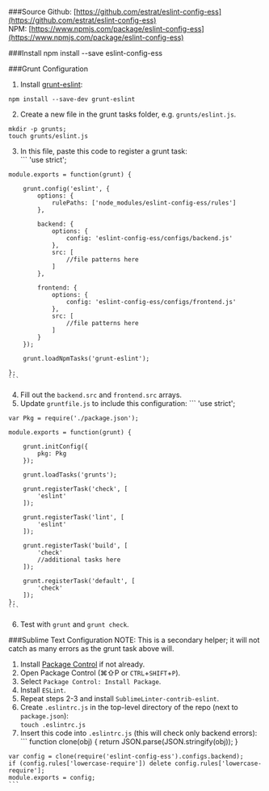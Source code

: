 ###Source
Github: [https://github.com/estrat/eslint-config-ess](https://github.com/estrat/eslint-config-ess)  
NPM: [https://www.npmjs.com/package/eslint-config-ess](https://www.npmjs.com/package/eslint-config-ess)  

###Install
    npm install --save eslint-config-ess

###Grunt Configuration
  1. Install [grunt-eslint](https://www.npmjs.com/package/grunt-eslint):  
  ```
  npm install --save-dev grunt-eslint
  ```

  2. Create a new file in the grunt tasks folder, e.g. `grunts/eslint.js`.
  ```
  mkdir -p grunts;
  touch grunts/eslint.js
  ```

  3. In this file, paste this code to register a grunt task:  
	```
	'use strict';

	module.exports = function(grunt) {

		grunt.config('eslint', {
			options: {
				rulePaths: ['node_modules/eslint-config-ess/rules']
			},

			backend: {
				options: {
					config: 'eslint-config-ess/configs/backend.js'
				},
				src: [
					//file patterns here
				]
			},

			frontend: {
				options: {
					config: 'eslint-config-ess/configs/frontend.js'
				},
				src: [
					//file patterns here
				]
			}
		});

		grunt.loadNpmTasks('grunt-eslint');

	};
	```
  4. Fill out the `backend.src` and `frontend.src` arrays.
  5. Update `gruntfile.js` to include this configuration:
	```
	'use strict';
	
	var Pkg = require('./package.json');

	module.exports = function(grunt) {

		grunt.initConfig({
			pkg: Pkg
		});

		grunt.loadTasks('grunts');
		
		grunt.registerTask('check', [
			'eslint'
		]);
		
		grunt.registerTask('lint', [
			'eslint'
		]);
		
		grunt.registerTask('build', [
			'check'
			//additional tasks here
		]);
		
		grunt.registerTask('default', [
			'check'
		]);
	};
	```
  6. Test with `grunt` and `grunt check`.
 
###Sublime Text Configuration
  NOTE: This is a secondary helper; it will not catch as many errors as the grunt task above will. 
  1. Install [Package Control](https://packagecontrol.io/installation) if not already.
  2. Open Package Control (⌘⇧P or `CTRL`+`SHIFT`+`P`).
  3. Select `Package Control: Install Package`.
  4. Install `ESLint`.
  5. Repeat steps 2-3 and install `SublimeLinter-contrib-eslint`.
  6. Create `.eslintrc.js` in the top-level directory of the repo (next to `package.json`):  
	`touch .eslintrc.js`
  7. Insert this code into `.eslintrc.js` (this will check only backend errors):
	```
	function clone(obj) {
		return JSON.parse(JSON.stringify(obj));
	}

	var config = clone(require('eslint-config-ess').configs.backend);
	if (config.rules['lowercase-require']) delete config.rules['lowercase-require'];
	module.exports = config;
	```

